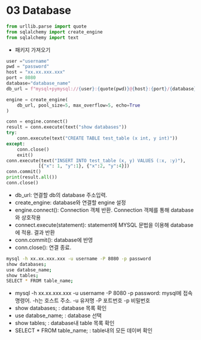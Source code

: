 # 03 Database

```python
from urllib.parse import quote
from sqlalchemy import create_engine
from sqlalchemy import text
```
- 패키지 가져오기

```python
user ="username"
pwd = "password"
host = "xx.xx.xxx.xxx"
port = 8080
database="database_name"
db_url = f"mysql+pymysql://{user}:{quote(pwd)}@{host}:{port}/{database}"

engine = create_engine(
    db_url, pool_size=5, max_overflow=5, echo=True
)

conn = engine.connect()
result = conn.execute(text("show databases"))
try:
    conn.execute(text("CREATE TABLE test_table (x int, y int)"))
except: 
    conn.close()
    exit()
conn.execute(text("INSERT INTO test_table (x, y) VALUES (:x, :y)"),
            [{"x": 1, "y":1}, {"x":2, "y":4}])
conn.commit()
print(result.all())
conn.close()
```
- db_url:                     연결할 db의 database 주소입력.
- create_engine:              database와 연결할 engine 설정
- engine.connect():           Connection 객체 반환. Connection 객체를 통해 database와 상호작용
- connect.execute(statement): statement에 MYSQL 문법을 이용해 database에 적용. 결과 반환
- conn.commit():              database에 반영
- conn.close():               연결 종료.

```bash
mysql -h xx.xx.xxx.xxx -u username -P 8080 -p password
show databases;
use databse_name;
show tables;
SELECT * FROM table_name;
```
- mysql -h xx.xx.xxx.xxx -u username -P 8080 -p password: mysql에 접속 명령어. -h는 호스트 주소. -u 유저명 -P 포트번호 -p 비밀번호
- show databases;                                       : database 목록 확인 
- use databse_name;                                     : database 선택
- show tables;                                          : database내 table 목록 확인
- SELECT * FROM table_name;                             : table내의 모든 데이버 확인
